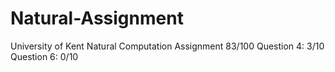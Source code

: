 # Natural-Assignment
University of Kent Natural Computation Assignment
83/100
Question 4: 3/10
Question 6: 0/10
